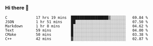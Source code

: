 ### Hi there 👋

<!--
**WShiBin/WShiBin** is a ✨ _special_ ✨ repository because its `README.md` (this file) appears on your GitHub profile.

Here are some ideas to get you started:

- 🔭 I’m currently working on ...
- 🌱 I’m currently learning ...
- 👯 I’m looking to collaborate on ...
- 🤔 I’m looking for help with ...
- 💬 Ask me about ...
- 📫 How to reach me: ...
- 😄 Pronouns: ...
- ⚡ Fun fact: ...
-->

<!--START_SECTION:waka-->

```text
C             17 hrs 19 mins  █████████████████▒░░░░░░░   69.84 %
JSON          1 hr 51 mins    ██░░░░░░░░░░░░░░░░░░░░░░░   07.50 %
Markdown      1 hr 8 mins     █░░░░░░░░░░░░░░░░░░░░░░░░   04.62 %
Text          59 mins         █░░░░░░░░░░░░░░░░░░░░░░░░   04.00 %
CMake         50 mins         █░░░░░░░░░░░░░░░░░░░░░░░░   03.38 %
C++           42 mins         ▓░░░░░░░░░░░░░░░░░░░░░░░░   02.87 %
```

<!--END_SECTION:waka-->
